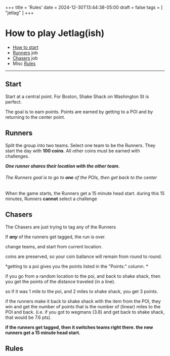 +++
title = 'Rules'
date = 2024-12-30T13:44:38-05:00
draft = false
tags = [ "jetlag" ]
+++

# How to play Jetlag(ish)

- [How to start](#start)
- [Runners](#runners) job
- [Chasers](#chasers) job
- Misc [Rules](#rules)

---

## Start

Start at a central point. 
For Boston, Shake Shack on Washington St is perfect. 

The goal is to earn points. Points are earned by getting to a POI and by returning to the center point.

## Runners

Split the group into two teams. Select one team to be the Runners. They start the day with **100 coins**. All other coins must be earned with challenges.

***One runner shares their location with the other team.*** 

###### The Runners goal is to go to **one** of the POIs, then get back to the center

When the game starts, the Runners get a 15 minute head start. during this 15 minutes, Runners **cannot** select a challenge

## Chasers

The Chasers are just trying to tag any of the Runners

If ***any*** of the runners get tagged, the run is over. 





change teams, and start from current location.

coins are preserved, so your coin ballance will remain from round to round.


*getting to a poi gives you the points listed in the "Points:" column. *

if you go from a random location to the poi, and back to shake shack, then you get the points of the distance traveled (in a line).

so if it was 1 mile to the poi, and 2 miles to shake shack, you get 3 points.


if the runners make it back to shake shack with the item from the POI, they win and get the number of points that is the number of (linear) miles to the POI and back. (i.e. if you got to wegmans (3.8) and get back to shake shack, that would be 7.6 pts).

**if the runners get tagged, then it switches teams right there. the new runners get a 15 minute head start.**

## Rules

